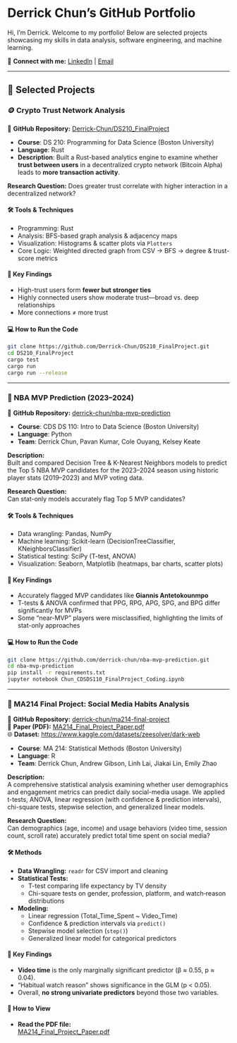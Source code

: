 # Derrick Chun’s GitHub Portfolio

Hi, I’m Derrick. Welcome to my portfolio! Below are selected projects showcasing my skills in data analysis, software engineering, and machine learning.

🔗 **Connect with me:** [LinkedIn](https://www.linkedin.com/in/derrick-chun/) | [Email](mailto:derrickchun107@gmail.com)

---

## 🚀 Selected Projects

### 🪙 Crypto Trust Network Analysis

🔗 **GitHub Repository:** [Derrick-Chun/DS210_FinalProject](https://github.com/Derrick-Chun/DS210_FinalProject)

- **Course**: DS 210: Programming for Data Science (Boston University)  
- **Language**: Rust  
- **Description**: Built a Rust-based analytics engine to examine whether **trust between users** in a decentralized crypto network (Bitcoin Alpha) leads to **more transaction activity**.

**Research Question:** Does greater trust correlate with higher interaction in a decentralized network?

#### 🛠️ Tools & Techniques
- Programming: Rust  
- Analysis: BFS-based graph analysis & adjacency maps  
- Visualization: Histograms & scatter plots via `Plotters`  
- Core Logic: Weighted directed graph from CSV → BFS → degree & trust-score metrics

#### 🧠 Key Findings
- High-trust users form **fewer but stronger ties**  
- Highly connected users show moderate trust—broad vs. deep relationships  
- More connections ≠ more trust

#### 💻 How to Run the Code
```bash
git clone https://github.com/Derrick-Chun/DS210_FinalProject.git
cd DS210_FinalProject
cargo test
cargo run
cargo run --release
```

---

### 🏀 NBA MVP Prediction (2023–2024)

🔗 **GitHub Repository:** [derrick-chun/nba-mvp-prediction](https://github.com/derrick-chun/nba-mvp-prediction)

- **Course**: CDS DS 110: Intro to Data Science (Boston University)  
- **Language**: Python  
- **Team**: Derrick Chun, Pavan Kumar, Cole Ouyang, Kelsey Keate  

**Description:**  
Built and compared Decision Tree & K-Nearest Neighbors models to predict the Top 5 NBA MVP candidates for the 2023–2024 season using historic player stats (2019–2023) and MVP voting data.

**Research Question:**  
Can stat-only models accurately flag Top 5 MVP candidates?

#### 🛠️ Tools & Techniques
- Data wrangling: Pandas, NumPy  
- Machine learning: Scikit-learn (DecisionTreeClassifier, KNeighborsClassifier)  
- Statistical testing: SciPy (T-test, ANOVA)  
- Visualization: Seaborn, Matplotlib (heatmaps, bar charts, scatter plots)

#### 🧠 Key Findings
- Accurately flagged MVP candidates like **Giannis Antetokounmpo**  
- T-tests & ANOVA confirmed that PPG, RPG, APG, SPG, and BPG differ significantly for MVPs  
- Some “near-MVP” players were misclassified, highlighting the limits of stat-only approaches

#### 💻 How to Run the Code
```bash
git clone https://github.com/derrick-chun/nba-mvp-prediction.git
cd nba-mvp-prediction
pip install -r requirements.txt
jupyter notebook Chun_CDSDS110_FinalProject_Coding.ipynb
```

---

### 📄 MA214 Final Project: Social Media Habits Analysis

🔗 **GitHub Repository:** [derrick-chun/ma214-final-project](https://github.com/derrick-chun/ma214-final-project)  
📄 **Paper (PDF):** [MA214_Final_Project_Paper.pdf](https://github.com/derrick-chun/ma214-final-project/blob/main/MA214_Final_Project_Paper.pdf)  
🌐 **Dataset:** https://www.kaggle.com/datasets/zeesolver/dark-web

- **Course**: MA 214: Statistical Methods (Boston University)  
- **Language**: R  
- **Team**: Derrick Chun, Andrew Gibson, Linh Lai, Jiakai Lin, Emily Zhao  

**Description:**  
A comprehensive statistical analysis examining whether user demographics and engagement metrics can predict daily social-media usage. We applied t-tests, ANOVA, linear regression (with confidence & prediction intervals), chi-square tests, stepwise selection, and generalized linear models.

**Research Question:**  
Can demographics (age, income) and usage behaviors (video time, session count, scroll rate) accurately predict total time spent on social media?

#### 🛠️ Methods
- **Data Wrangling:** `readr` for CSV import and cleaning  
- **Statistical Tests:**  
  - T-test comparing life expectancy by TV density  
  - Chi-square tests on gender, profession, platform, and watch‐reason distributions  
- **Modeling:**  
  - Linear regression (Total_Time_Spent ~ Video_Time)  
  - Confidence & prediction intervals via `predict()`  
  - Stepwise model selection (`step()`)  
  - Generalized linear model for categorical predictors  

#### 🧠 Key Findings
- **Video time** is the only marginally significant predictor (β ≈ 0.55, p ≈ 0.04).  
- “Habitual watch reason” shows significance in the GLM (p < 0.05).  
- Overall, **no strong univariate predictors** beyond those two variables.

#### 💾 How to View

- **Read the PDF file:**  
  [MA214_Final_Project_Paper.pdf](https://github.com/derrick-chun/ma214-final-project/blob/main/MA214_Final_Project_Paper.pdf)


